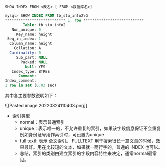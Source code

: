`SHOW INDEX FROM <表名> [ FROM <数据库名>]`

```sql
mysql> SHOW INDEX FROM tb_stu_info2\G
*************************** 1. row ***************************
        Table: tb_stu_info2
   Non_unique: 0
     Key_name: height
 Seq_in_index: 1
  Column_name: height
    Collation: A
  Cardinality: 0
     Sub_part: NULL
       Packed: NULL
         Null: YES
   Index_type: BTREE
      Comment:
Index_comment:
1 row in set (0.03 sec)
```

其中各主要参数说明如下：

![[Pasted image 20220324110403.png]]

- 索引类型
	- normal：表示普通索引
	- unique：表示唯一的，不允许重复的索引，如果该字段信息保证不会重复例如身份证号用作索引时，可设置为unique
	- full textl: 表示 全文索引。 FULLTEXT 用于搜索很长一篇文章的时候，效果最好。用在比较短的文本，如果就一两行字的，普通的 INDEX 也可以。
	- 总结，索引的类别由建立索引的字段内容特性来决定，通常normal最常见。